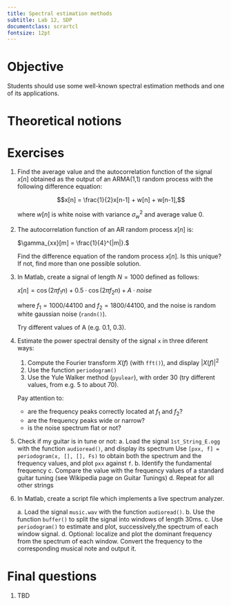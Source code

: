 ```yaml
---
title: Spectral estimation methods
subtitle: Lab 12, SDP
documentclass: scrartcl
fontsize: 12pt
---
```


# Objective

Students should use some well-known spectral estimation methods 
and one of its applications.

# Theoretical notions

# Exercises

1. Find the average value and the autocorrelation function of the 
signal $x[n]$ obtained as the output of an ARMA(1,1) random process with
the following difference equation:
    
	$$x[n] = \frac{1}{2}x[n-1] + w[n] + w[n-1],$$
	
	where $w[n]$ is white noise with variance $\sigma_w^2$ and average value $0$.
	
2. The autocorrelation function of an AR random process $x[n]$ is:

    $\gamma_{xx}[m] = \frac{1}{4}^{|m|}.$
	
	Find the difference equation of the random process $x[n]$. Is this unique? 
	If not, find more than one possible solution.

3. In Matlab, create a signal of length $N=1000$ defined as follows:
	
	$x[n] = \cos(2 \pi f_1 n) + 0.5 \cdot \cos(2 \pi f_2 n) + A \cdot noise$
	
	where $f_1 = 1000 / 44100$ and $f_2 = 1800 / 44100$, and the noise is random white gaussian noise (`randn()`).
	
	Try different values of A (e.g. 0.1, 0.3).
	
4. Estimate the power spectral density of the signal `x` in three diferent ways:
    1. Compute the Fourier transform $X(f)$ (with `fft()`), and display $|X(f)|^2$
	2. Use the function `periodogram()`
	3. Use the Yule Walker method (`pyulear`), with order 30 (try different values, from e.g. 5 to about 70).
	
	Pay attention to:
	  - are the frequency peaks correctly located at $f_1$ and $f_2$?
	  - are the frequency peaks wide or narrow?
	  - is the noise spectrum flat or not?

5. Check if my guitar is in tune or not:
    a. Load the signal `1st_String_E.ogg` with the function `audioread()`, and display its spectrum
	   Use `[pxx, f] = periodogram(x, [], [], Fs)` to obtain both the spectrum and the frequency values,
	   and plot `pxx` against `f`.
	b. Identify the fundamental frequency
	c. Compare the value with the frequency values of a standard guitar tuning (see Wikipedia page
	   on Guitar Tunings)
	d. Repeat for all other strings

6. In Matlab, create a script file which implements a live spectrum analyzer.
    
	a. Load the signal `music.wav` with the function `audioread()`.
	b. Use the function `buffer()` to split the signal into windows 
	of length 30ms.
	c. Use `periodogram()` to estimate
	and plot, successively,the spectrum of each window signal.
	d. Optional: localize and plot the dominant frequency from the spectrum of each window.
	Convert the frequency to the corresponding musical note and output it.

# Final questions

1. TBD
